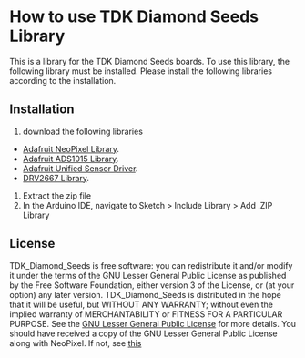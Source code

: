 # How to use TDK Diamond Seeds Library

This is a library for the TDK Diamond Seeds boards.
To use this library, the following library must be installed.
Please install the following libraries according to the installation.

## Installation

1. download the following libraries
- [Adafruit NeoPixel Library](https://github.com/adafruit/Adafruit_NeoPixel/archive/master.zip).
- [Adafruit ADS1015 Library](https://github.com/adafruit/Adafruit_ADS1X15/archive/master.zip).
- [Adafruit Unified Sensor Driver](https://github.com/adafruit/Adafruit_Sensor/archive/master.zip).
- [DRV2667 Library](https://github.com/yurikleb/DRV2667/archive/master.zip).

1. Extract the zip file
1. In the Arduino IDE, navigate to Sketch > Include Library > Add .ZIP Library

## License

TDK_Diamond_Seeds is free software: you can redistribute it and/or  modify it under the terms of the GNU Lesser General Public License as published by the Free Software Foundation, either version 3 of the License, or (at your option) any later version.
TDK_Diamond_Seeds is distributed in the hope that it will be useful, but WITHOUT ANY WARRANTY; without even the implied warranty of MERCHANTABILITY or FITNESS FOR A PARTICULAR PURPOSE. See the [GNU Lesser General Public License](https://www.gnu.org/licenses/lgpl-3.0.en.html) for more details.
You should have received a copy of the GNU Lesser General Public License along with NeoPixel.  If not, see [this](https://www.gnu.org/licenses/)

